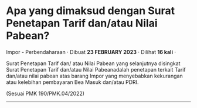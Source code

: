 Apa yang dimaksud dengan Surat Penetapan Tarif dan/atau Nilai Pabean?
=====================================================================

Impor - Perbendaharaan · Dibuat **23 FEBRUARY 2023** · Dilihat **16 kali** ·

Surat Penetapan Tarif dan/ atau Nilai Pabean yang selanjutnya disingkat Surat Penetapan Tarif dan/atau Nilai Pabeanadalah penetapan terkait Tarif dan/atau nilai pabean atas barang Impor yang menyebabkan kekurangan atau kelebihan pembayaran Bea Masuk dan/atau PDRI.

(Sesuai PMK 190/PMK.04/2022)  

  
  
  

* * *